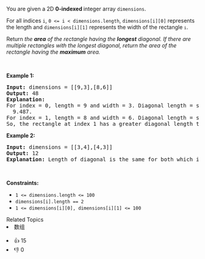 <p>You are given a 2D <strong>0-indexed </strong>integer array <code>dimensions</code>.</p>

<p>For all indices <code>i</code>, <code>0 &lt;= i &lt; dimensions.length</code>, <code>dimensions[i][0]</code> represents the length and <code>dimensions[i][1]</code> represents the width of the rectangle<span style="font-size: 13.3333px;"> <code>i</code></span>.</p>

<p>Return <em>the <strong>area</strong> of the rectangle having the <strong>longest</strong> diagonal. If there are multiple rectangles with the longest diagonal, return the area of the rectangle having the <strong>maximum</strong> area.</em></p>

<p>&nbsp;</p> 
<p><strong class="example">Example 1:</strong></p>

<pre>
<strong>Input:</strong> dimensions = [[9,3],[8,6]]
<strong>Output:</strong> 48
<strong>Explanation:</strong> 
For index = 0, length = 9 and width = 3. Diagonal length = sqrt(9 * 9 + 3 * 3) = sqrt(90) ≈
 <!-- notionvc: 882cf44c-3b17-428e-9c65-9940810216f1 --> 9.487.
For index = 1, length = 8 and width = 6. Diagonal length = sqrt(8 * 8 + 6 * 6) = sqrt(100) = 10.
So, the rectangle at index 1 has a greater diagonal length therefore we return area = 8 * 6 = 48.
</pre>

<p><strong class="example">Example 2:</strong></p>

<pre>
<strong>Input:</strong> dimensions = [[3,4],[4,3]]
<strong>Output:</strong> 12
<strong>Explanation:</strong> Length of diagonal is the same for both which is 5, so maximum area = 12.
</pre>

<p>&nbsp;</p> 
<p><strong>Constraints:</strong></p>

<ul> 
 <li><code>1 &lt;= dimensions.length &lt;= 100</code></li> 
 <li><code><font face="monospace">dimensions[i].length == 2</font></code></li> 
 <li><code><font face="monospace">1 &lt;= dimensions[i][0], dimensions[i][1] &lt;= 100</font></code></li> 
</ul>

<div><div>Related Topics</div><div><li>数组</li></div></div><br><div><li>👍 15</li><li>👎 0</li></div>